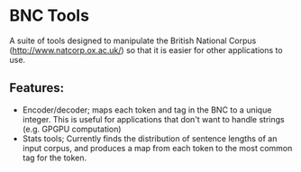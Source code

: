 BNC Tools
===========

A suite of tools designed to manipulate the British National Corpus (http://www.natcorp.ox.ac.uk/)
so that it is easier for other applications to use.

Features:
---------
 - Encoder/decoder; maps each token and tag in the BNC to a unique integer. This is useful
   for applications that don't want to handle strings (e.g. GPGPU computation)
 - Stats tools; Currently finds the distribution of sentence lengths of an input corpus, and
   produces a map from each token to the most common tag for the token.
 